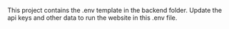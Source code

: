 This project contains the .env template in the backend folder. Update the api keys and other data to run the website in this .env file.
